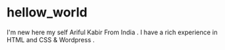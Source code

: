 # hellow_world
I'm new here my self Ariful Kabir From India . I have a rich experience in HTML and CSS & Wordpress . 

